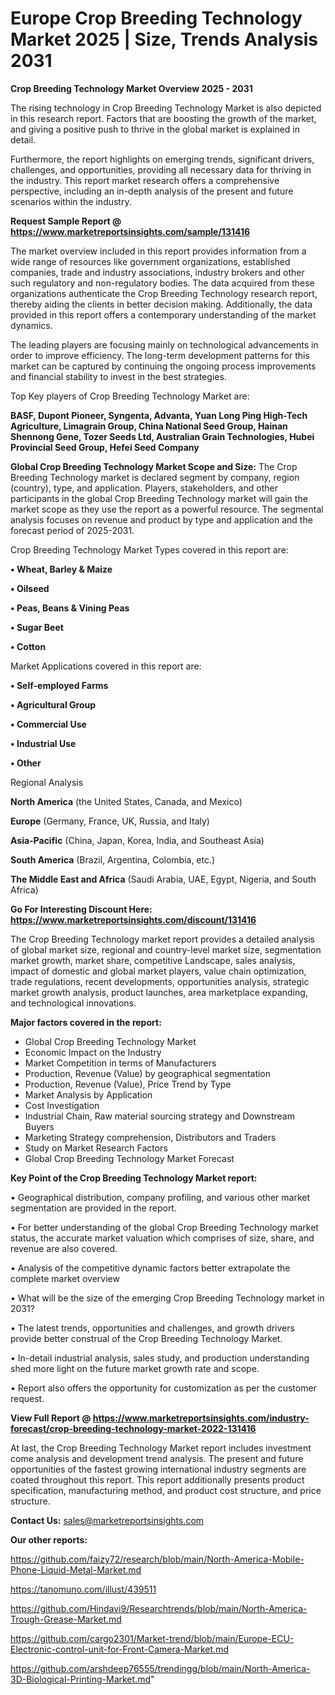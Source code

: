  # Europe Crop Breeding Technology Market 2025 | Size, Trends Analysis 2031

<Strong> Crop Breeding Technology Market Overview 2025 - 2031</strong>

The rising technology in Crop Breeding Technology Market is also depicted in this research report. Factors that are boosting the growth of the market, and giving a positive push to thrive in the global market is explained in detail.

Furthermore, the report highlights on emerging trends, significant drivers, challenges, and opportunities, providing all necessary data for thriving in the industry. This report market research offers a comprehensive perspective, including an in-depth analysis of the present and future scenarios within the industry.

<strong>Request Sample Report @ <a href=https://www.marketreportsinsights.com/sample/131416>https://www.marketreportsinsights.com/sample/131416</a></strong>

The market overview included in this report provides information from a wide range of resources like government organizations, established companies, trade and industry associations, industry brokers and other such regulatory and non-regulatory bodies. The data acquired from these organizations authenticate the Crop Breeding Technology research report, thereby aiding the clients in better decision making. Additionally, the data provided in this report offers a contemporary understanding of the market dynamics.

The leading players are focusing mainly on technological advancements in order to improve efficiency. The long-term development patterns for this market can be captured by continuing the ongoing process improvements and financial stability to invest in the best strategies.

Top Key players of Crop Breeding Technology Market are:

<strong>BASF, Dupont Pioneer, Syngenta, Advanta, Yuan Long Ping High-Tech Agriculture, Limagrain Group, China National Seed Group, Hainan Shennong Gene, Tozer Seeds Ltd, Australian Grain Technologies, Hubei Provincial Seed Group, Hefei Seed Company</strong>

<strong><b>Global Crop Breeding Technology Market Scope and Size:</b></strong>
The Crop Breeding Technology market is declared segment by company, region (country), type, and application. Players, stakeholders, and other participants in the global Crop Breeding Technology market will gain the market scope as they use the report as a powerful resource. The segmental analysis focuses on revenue and product by type and application and the forecast period of 2025-2031.

Crop Breeding Technology Market Types covered in this report are:

<strong>• Wheat, Barley & Maize

• Oilseed

• Peas, Beans & Vining Peas

• Sugar Beet

• Cotton</strong>

Market Applications covered in this report are:

<strong>• Self-employed Farms

• Agricultural Group

• Commercial Use

• Industrial Use

• Other</strong> 

Regional Analysis

<strong>North America</strong> (the United States, Canada, and Mexico)

<strong>Europe</strong> (Germany, France, UK, Russia, and Italy)

<strong>Asia-Pacific</strong> (China, Japan, Korea, India, and Southeast Asia)

<strong>South America</strong> (Brazil, Argentina, Colombia, etc.)

<strong>The Middle East and Africa</strong> (Saudi Arabia, UAE, Egypt, Nigeria, and South Africa)

<strong>Go For Interesting Discount Here: <a href=https://www.marketreportsinsights.com/discount/131416>https://www.marketreportsinsights.com/discount/131416</a></strong>

The Crop Breeding Technology market report provides a detailed analysis of global market size, regional and country-level market size, segmentation market growth, market share, competitive Landscape, sales analysis, impact of domestic and global market players, value chain optimization, trade regulations, recent developments, opportunities analysis, strategic market growth analysis, product launches, area marketplace expanding, and technological innovations.

<strong><b>Major factors covered in the report:</b></strong>
<ul>
  <li>Global Crop Breeding Technology Market </li>
  <li>Economic Impact on the Industry</li>
  <li>Market Competition in terms of Manufacturers</li>
  <li>Production, Revenue (Value) by geographical segmentation</li>
  <li>Production, Revenue (Value), Price Trend by Type</li>
  <li>Market Analysis by Application</li>
  <li>Cost Investigation</li>
  <li>Industrial Chain, Raw material sourcing strategy and Downstream Buyers</li>
  <li>Marketing Strategy comprehension, Distributors and Traders</li>
  <li>Study on Market Research Factors</li>
  <li>Global Crop Breeding Technology Market Forecast</li>
</ul>

<strong><b>Key Point of the Crop Breeding Technology Market report:</b></strong>

• Geographical distribution, company profiling, and various other market segmentation are provided in the report.

• For better understanding of the global Crop Breeding Technology market status, the accurate market valuation which comprises of size, share, and revenue are also covered.

• Analysis of the competitive dynamic factors better extrapolate the complete market overview

• What will be the size of the emerging Crop Breeding Technology market in 2031?

• The latest trends, opportunities and challenges, and growth drivers provide better construal of the Crop Breeding Technology Market.

• In-detail industrial analysis, sales study, and production understanding shed more light on the future market growth rate and scope.

• Report also offers the opportunity for customization as per the customer request.

<strong><b>View Full Report @ <a href=https://www.marketreportsinsights.com/industry-forecast/crop-breeding-technology-market-2022-131416>https://www.marketreportsinsights.com/industry-forecast/crop-breeding-technology-market-2022-131416</a></b></strong>


At last, the Crop Breeding Technology Market report includes investment come analysis and development trend analysis. The present and future opportunities of the fastest growing international industry segments are coated throughout this report. This report additionally presents product specification, manufacturing method, and product cost structure, and price structure.

<strong>Contact Us:</strong>
sales@marketreportsinsights.com

<strong>Our other reports:</strong>

<a href=https://github.com/faizy72/research/blob/main/North-America-Mobile-Phone-Liquid-Metal-Market.md>https://github.com/faizy72/research/blob/main/North-America-Mobile-Phone-Liquid-Metal-Market.md</a>

<a href=https://tanomuno.com/illust/439511>https://tanomuno.com/illust/439511</a>

<a href=https://github.com/Hindavi9/Researchtrends/blob/main/North-America-Trough-Grease-Market.md>https://github.com/Hindavi9/Researchtrends/blob/main/North-America-Trough-Grease-Market.md</a>

<a href=https://github.com/cargo2301/Market-trend/blob/main/Europe-ECU-Electronic-control-unit-for-Front-Camera-Market.md>https://github.com/cargo2301/Market-trend/blob/main/Europe-ECU-Electronic-control-unit-for-Front-Camera-Market.md</a>

<a href=https://github.com/arshdeep76555/trendingg/blob/main/North-America-3D-Biological-Printing-Market.md>https://github.com/arshdeep76555/trendingg/blob/main/North-America-3D-Biological-Printing-Market.md</a>"
